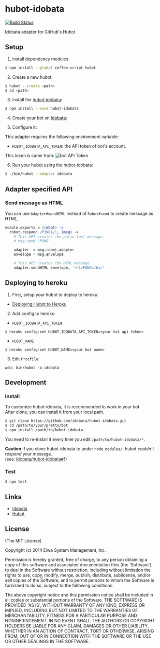 # hubot-idobata

[![Build Status](https://travis-ci.org/idobata/hubot-idobata.png)](https://travis-ci.org/idobata/hubot-idobata)

Idobata adapter for GitHub's Hubot

## Setup

1. Install dependency modules:
  ``` sh
  $ npm install --global coffee-script hubot
  ```

2. Create a new hubot:
  ``` sh
  $ hubot --create <path>
  $ cd <path>
  ```

3. Install the [hubot-idobata][]:
  ``` sh
  $ npm install --save hubot-idobata
  ```

4. Create your bot on [Idobata][]:

5. Configure it:

  This adapter requires the following environment variable:
  * `HUBOT_IDOBATA_API_TOKEN`: the API token of bot's account.

  This token is came from:
  ![bot API Token](https://raw.github.com/idobata/hubot-idobata/master/bot_api_token.png)

6. Run your hubot using the [hubot-idobata][]:
  ``` sh
  $ ./bin/hubot --adapter idobata
  ```

## Adapter specified API

### Send message as HTML

You can use `Adapter#sendHTML` instead of `Robot#send` to create message as HTML.

``` coffee
module.exports = (robot) ->
  robot.respond /PING$/i, (msg) ->
    # This API creates the palin text message.
    # msg.send "PONG"

    adapter  = msg.robot.adapter
    envelope = msg.envelope

    # This API creates the HTML message.
    adapter.sendHTML envelope, '<h1>PONG</hi>'
```

## Deploying to heroku

1. First, setup your hubot to deploy to heroku:
  * [Deploying Hubot to Heroku](https://github.com/github/hubot/blob/master/docs/deploying/heroku.md)

2. Add config to heroku:
  * `HUBOT_IDOBATA_API_TOKEN`
  ```
  $ heroku config:set HUBOT_IDOBATA_API_TOKEN=<your bot api token>
  ```
  * `HUBOT_NAME`
  ```
  $ heroku config:set HUBOT_NAME=<your bot name>
  ```

3. Edit `Procfile`:
  ```
  web: bin/hubot -a idobata
  ```

## Development

### Install

To customize hubot-idobata, it is recommended to work in your bot.<br>
After clone, you can install it from your local path.

``` sh
$ git clone https://github.com/idobata/hubot-idobata.git
$ cd /path/to/your/pretty/bot
$ npm install /path/to/hubot-idobata
```

You need to re-install it every time you edit `/path/to/hubot-idobata/*`.

**Caution**
If you clone hubot-idobata to under `node_modules/`, hubot *couldn't respond* your message.<br>
(see: [idobata/hubot-idobata#1](https://github.com/idobata/hubot-idobata/issues/1))

### Test

``` sh
$ npm test
```

## Links

* [Idobata][]
* [Hubot][]

[Idobata]: https://idobata.io/
[Hubot]: http://hubot.github.com/
[hubot-idobata]: https://github.com/idobata/hubot-idobata

## License

(The MIT License)

Copyright (c) 2014 Eiwa System Management, Inc.

Permission is hereby granted, free of charge, to any person obtaining a copy of this software and associated documentation files (the 'Software'), to deal in the Software without restriction, including without limitation the rights to use, copy, modify, merge, publish, distribute, sublicense, and/or sell copies of the Software, and to permit persons to whom the Software is furnished to do so, subject to the following conditions:

The above copyright notice and this permission notice shall be included in all copies or substantial portions of the Software.
THE SOFTWARE IS PROVIDED 'AS IS', WITHOUT WARRANTY OF ANY KIND, EXPRESS OR IMPLIED, INCLUDING BUT NOT LIMITED TO THE WARRANTIES OF MERCHANTABILITY, FITNESS FOR A PARTICULAR PURPOSE AND NONINFRINGEMENT. IN NO EVENT SHALL THE AUTHORS OR COPYRIGHT HOLDERS BE LIABLE FOR ANY CLAIM, DAMAGES OR OTHER LIABILITY, WHETHER IN AN ACTION OF CONTRACT, TORT OR OTHERWISE, ARISING FROM, OUT OF OR IN CONNECTION WITH THE SOFTWARE OR THE USE OR OTHER DEALINGS IN THE SOFTWARE.
